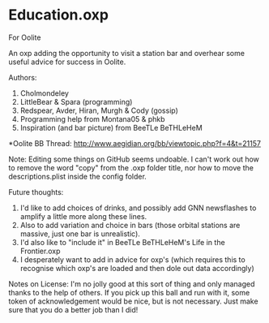 # Education.oxp

For Oolite

An oxp adding the opportunity to visit a station bar and overhear some useful advice for success in Oolite.

Authors: 
1) Cholmondeley
2) LittleBear & Spara (programming)
3) Redspear, Avder, Hiran, Murgh & Cody (gossip)
4) Programming help from Montana05 & phkb
5) Inspiration (and bar picture) from BeeTLe BeTHLeHeM

*Oolite BB Thread: http://www.aegidian.org/bb/viewtopic.php?f=4&t=21157

Note: Editing some things on GitHub seems undoable. I can't work out how to remove the word "copy" from the .oxp folder title, nor how to move the descriptions.plist inside the config folder.

Future thoughts: 
1) I'd like to add choices of drinks, and possibly add GNN newsflashes to amplify a little more along these lines. 
2) Also to add variation and choice in bars (those orbital stations are massive, just one bar is unrealistic). 
3) I'd also like to "include it" in BeeTLe BeTHLeHeM's Life in the Frontier.oxp
4) I desperately want to add in advice for oxp's (which requires this to recognise which oxp's are loaded and then dole out data accordingly)

Notes on License: I'm no jolly good at this sort of thing and only managed thanks to the help of others. If you pick up this ball and run with it, some token of acknowledgement would be nice, but is not necessary. Just make sure that you do a better job than I did!
